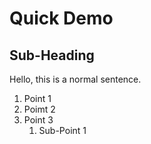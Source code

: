 # Quick Demo
## Sub-Heading

Hello, this is a normal sentence.

1. Point 1
2. Poimt 2
3. Point 3
    1. Sub-Point 1
    
